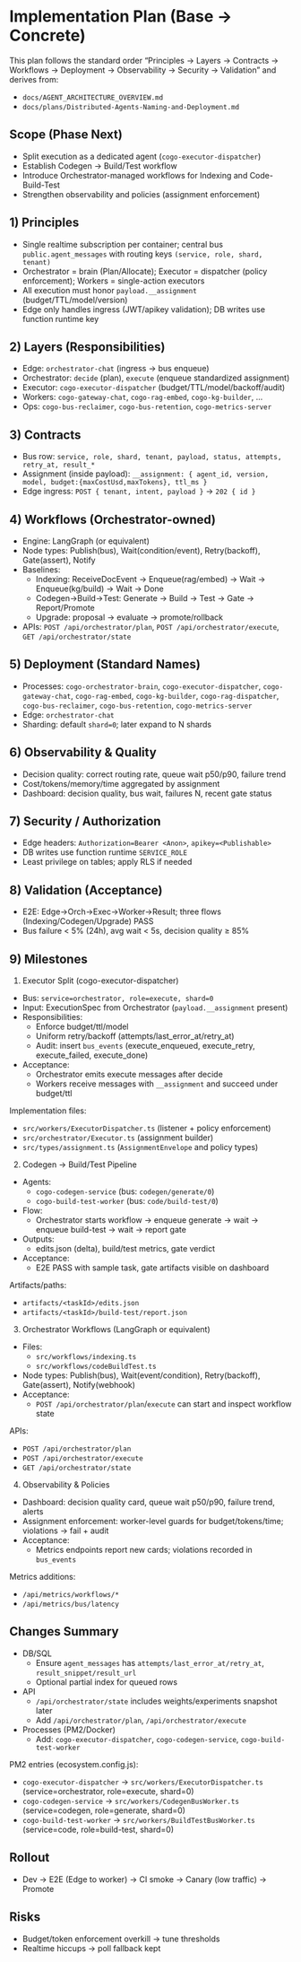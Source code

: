 # Implementation Plan (Base → Concrete)

This plan follows the standard order “Principles → Layers → Contracts → Workflows → Deployment → Observability → Security → Validation” and derives from:
- `docs/AGENT_ARCHITECTURE_OVERVIEW.md`
- `docs/plans/Distributed-Agents-Naming-and-Deployment.md`

## Scope (Phase Next)
- Split execution as a dedicated agent (`cogo-executor-dispatcher`)
- Establish Codegen → Build/Test workflow
- Introduce Orchestrator-managed workflows for Indexing and Code-Build-Test
- Strengthen observability and policies (assignment enforcement)

## 1) Principles

- Single realtime subscription per container; central bus `public.agent_messages` with routing keys `(service, role, shard, tenant)`
- Orchestrator = brain (Plan/Allocate); Executor = dispatcher (policy enforcement); Workers = single-action executors
- All execution must honor `payload.__assignment` (budget/TTL/model/version)
- Edge only handles ingress (JWT/apikey validation); DB writes use function runtime key

## 2) Layers (Responsibilities)

- Edge: `orchestrator-chat` (ingress → bus enqueue)
- Orchestrator: `decide` (plan), `execute` (enqueue standardized assignment)
- Executor: `cogo-executor-dispatcher` (budget/TTL/model/backoff/audit)
- Workers: `cogo-gateway-chat`, `cogo-rag-embed`, `cogo-kg-builder`, ...
- Ops: `cogo-bus-reclaimer`, `cogo-bus-retention`, `cogo-metrics-server`

## 3) Contracts

- Bus row: `service, role, shard, tenant, payload, status, attempts, retry_at, result_*`
- Assignment (inside payload): `__assignment: { agent_id, version, model, budget:{maxCostUsd,maxTokens}, ttl_ms }`
- Edge ingress: `POST { tenant, intent, payload }` → `202 { id }`

## 4) Workflows (Orchestrator-owned)

- Engine: LangGraph (or equivalent)
- Node types: Publish(bus), Wait(condition/event), Retry(backoff), Gate(assert), Notify
- Baselines:
  - Indexing: ReceiveDocEvent → Enqueue(rag/embed) → Wait → Enqueue(kg/build) → Wait → Done
  - Codegen→Build→Test: Generate → Build → Test → Gate → Report/Promote
  - Upgrade: proposal → evaluate → promote/rollback
- APIs: `POST /api/orchestrator/plan`, `POST /api/orchestrator/execute`, `GET /api/orchestrator/state`

## 5) Deployment (Standard Names)

- Processes: `cogo-orchestrator-brain`, `cogo-executor-dispatcher`, `cogo-gateway-chat`, `cogo-rag-embed`, `cogo-kg-builder`, `cogo-rag-dispatcher`, `cogo-bus-reclaimer`, `cogo-bus-retention`, `cogo-metrics-server`
- Edge: `orchestrator-chat`
- Sharding: default `shard=0`; later expand to N shards

## 6) Observability & Quality

- Decision quality: correct routing rate, queue wait p50/p90, failure trend
- Cost/tokens/memory/time aggregated by assignment
- Dashboard: decision quality, bus wait, failures N, recent gate status

## 7) Security / Authorization

- Edge headers: `Authorization=Bearer <Anon>`, `apikey=<Publishable>`
- DB writes use function runtime `SERVICE_ROLE`
- Least privilege on tables; apply RLS if needed

## 8) Validation (Acceptance)

- E2E: Edge→Orch→Exec→Worker→Result; three flows (Indexing/Codegen/Upgrade) PASS
- Bus failure < 5% (24h), avg wait < 5s, decision quality ≥ 85%

## 9) Milestones

1) Executor Split (cogo-executor-dispatcher)
- Bus: `service=orchestrator, role=execute, shard=0`
- Input: ExecutionSpec from Orchestrator (`payload.__assignment` present)
- Responsibilities:
  - Enforce budget/ttl/model
  - Uniform retry/backoff (attempts/last_error_at/retry_at)
  - Audit: insert `bus_events` (execute_enqueued, execute_retry, execute_failed, execute_done)
- Acceptance:
  - Orchestrator emits execute messages after decide
  - Workers receive messages with `__assignment` and succeed under budget/ttl

Implementation files:
- `src/workers/ExecutorDispatcher.ts` (listener + policy enforcement)
- `src/orchestrator/Executor.ts` (assignment builder)
- `src/types/assignment.ts` (`AssignmentEnvelope` and policy types)

2) Codegen → Build/Test Pipeline
- Agents:
  - `cogo-codegen-service` (bus: `codegen/generate/0`)
  - `cogo-build-test-worker` (bus: `code/build-test/0`)
- Flow:
  - Orchestrator starts workflow → enqueue generate → wait → enqueue build-test → wait → report gate
- Outputs:
  - edits.json (delta), build/test metrics, gate verdict
- Acceptance:
  - E2E PASS with sample task, gate artifacts visible on dashboard

Artifacts/paths:
- `artifacts/<taskId>/edits.json`
- `artifacts/<taskId>/build-test/report.json`

3) Orchestrator Workflows (LangGraph or equivalent)
- Files:
  - `src/workflows/indexing.ts`
  - `src/workflows/codeBuildTest.ts`
- Node types: Publish(bus), Wait(event/condition), Retry(backoff), Gate(assert), Notify(webhook)
- Acceptance:
  - `POST /api/orchestrator/plan`/`execute` can start and inspect workflow state

APIs:
- `POST /api/orchestrator/plan`
- `POST /api/orchestrator/execute`
- `GET /api/orchestrator/state`

4) Observability & Policies
- Dashboard: decision quality card, queue wait p50/p90, failure trend, alerts
- Assignment enforcement: worker-level guards for budget/tokens/time; violations → fail + audit
- Acceptance:
  - Metrics endpoints report new cards; violations recorded in `bus_events`

Metrics additions:
- `/api/metrics/workflows/*`
- `/api/metrics/bus/latency`

## Changes Summary

- DB/SQL
  - Ensure `agent_messages` has `attempts/last_error_at/retry_at`, `result_snippet/result_url`
  - Optional partial index for queued rows
- API
  - `/api/orchestrator/state` includes weights/experiments snapshot later
  - Add `/api/orchestrator/plan`, `/api/orchestrator/execute`
- Processes (PM2/Docker)
  - Add: `cogo-executor-dispatcher`, `cogo-codegen-service`, `cogo-build-test-worker`

PM2 entries (ecosystem.config.js):
- `cogo-executor-dispatcher` → `src/workers/ExecutorDispatcher.ts` (service=orchestrator, role=execute, shard=0)
- `cogo-codegen-service` → `src/workers/CodegenBusWorker.ts` (service=codegen, role=generate, shard=0)
- `cogo-build-test-worker` → `src/workers/BuildTestBusWorker.ts` (service=code, role=build-test, shard=0)

## Rollout
- Dev → E2E (Edge to worker) → CI smoke → Canary (low traffic) → Promote

## Risks
- Budget/token enforcement overkill → tune thresholds
- Realtime hiccups → poll fallback kept
